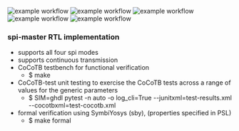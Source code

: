 ![example workflow](https://github.com/npatsiatzis/spi_master/actions/workflows/regression.yml/badge.svg)
![example workflow](https://github.com/npatsiatzis/spi_master/actions/workflows/coverage.yml/badge.svg)
![example workflow](https://github.com/npatsiatzis/spi_master/actions/workflows/regression_pyuvm.yml/badge.svg)
![example workflow](https://github.com/npatsiatzis/spi_master/actions/workflows/coverage_pyuvm.yml/badge.svg)
![example workflow](https://github.com/npatsiatzis/spi_master/actions/workflows/formal.yml/badge.svg)

### spi-master RTL implementation


- supports all four spi modes
- supports continuous transmission
- CoCoTB testbench for functional verification
    - $ make
- CoCoTB-test unit testing to exercise the CoCoTB tests across a range of values for the generic parameters
    - $  SIM=ghdl pytest -n auto -o log_cli=True --junitxml=test-results.xml --cocotbxml=test-cocotb.xml
- formal verification using SymbiYosys (sby), (properties specified in PSL)
    - $ make formal

